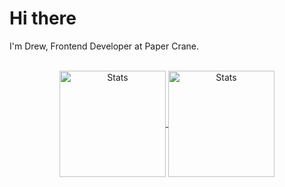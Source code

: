 # Hi there

I'm Drew, Frontend Developer at Paper Crane.

<br>

<div align="center">
  <a href="https://github.com/kito0?tab=repositories">
    <img src="https://github-readme-stats.vercel.app/api?username=kito0&theme=dracula" alt="Stats" align="center" height="170" />
  </a>
  <a href="https://github.com/kito0?tab=repositories">
    <img src="https://github-readme-stats.vercel.app/api/top-langs/?username=kito0&theme=dracula&layout=compact" alt="Stats" align="center" height="170" />
  </a>
</div>

<!--

## 🔭 I’m currently working on

## 🌱 I’m currently learning ...
## 👯 I’m looking to collaborate on ...
## 🤔 I’m looking for help with ...
## 💬 Ask me about ...
## 📫 How to reach me: ...

-->
